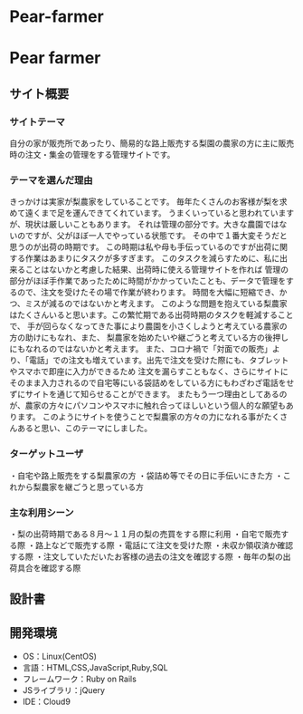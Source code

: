 # Pear-farmer
# Pear farmer

## サイト概要
### サイトテーマ
自分の家が販売所であったり、簡易的な路上販売する梨園の農家の方に主に販売時の注文・集金の管理をする管理サイトです。

### テーマを選んだ理由
きっかけは実家が梨農家をしていることです。
毎年たくさんのお客様が梨を求めて遠くまで足を運んできてくれています。
うまくいっていると思われていますが、現状は厳しいこともあります。
それは管理の部分です。大きな農園ではないのですが、父がほぼ一人でやっている状態です。
その中で１番大変そうだと思うのが出荷の時期です。
この時期は私や母も手伝っているのですが出荷に関する作業はあまりにタスクが多すぎます。
このタスクを減らすために、私に出来ることはないかと考慮した結果、出荷時に使える管理サイトを作れば
管理の部分がほぼ手作業であったために時間がかかっていたことも、データで管理をするので、注文を受けたその場で作業が終わります。
時間を大幅に短縮でき、かつ、ミスが減るのではないかと考えます。
このような問題を抱えている梨農家はたくさんいると思います。この繁忙期である出荷時期のタスクを軽減することで、
手が回らなくなってきた事により農園を小さくしようと考えている農家の方の助けにもなれ、また、
梨農家を始めたいや継ごうと考えている方の後押しにもなれるのではないかと考えます。
また、コロナ禍で「対面での販売」より、「電話」での注文も増えています。出先で注文を受けた際にも、タブレットやスマホで即座に入力ができるため
注文を漏らすこともなく、さらにサイトにそのまま入力されるので自宅等にいる袋詰めをしている方にもわざわざ電話をせずにサイトを通じて知らせることができます。
またもう一つ理由としてあるのが、農家の方々にパソコンやスマホに触れ合ってほしいという個人的な願望もあります。
このようにサイトを使うことで梨農家の方々の力になれる事がたくさんあると思い、このテーマにしました。

### ターゲットユーザ
・自宅や路上販売をする梨農家の方
・袋詰め等でその日に手伝いにきた方
・これから梨農家を継ごうと思っている方

### 主な利用シーン
・梨の出荷時期である８月〜１１月の梨の売買をする際に利用
・自宅で販売する際
・路上などで販売する際
・電話にて注文を受けた際
・未収か領収済か確認する際
・注文していただいたお客様の過去の注文を確認する際
・毎年の梨の出荷具合を確認する際

## 設計書


## 開発環境
- OS：Linux(CentOS)
- 言語：HTML,CSS,JavaScript,Ruby,SQL
- フレームワーク：Ruby on Rails
- JSライブラリ：jQuery
- IDE：Cloud9
